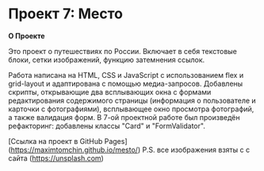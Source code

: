 # Проект 7: Место

**О Проекте**

Это проект о путешествиях по России. Включает в себя текстовые блоки, сетки изображений, функцию затемнения ссылок.

Работа написана на HTML, СSS и JavaScript с использованием flex и grid-layout и адаптирована с помощью медиа-запросов. Добавлены скрипты, открывающие два всплывающих окна с формами редактирования содержимого страницы (информация о пользователе и карточки с фотографиями), всплывающее окно просмотра фотографий, а также валидация форм. В 7-ой проектной работе был произведён рефакторинг: добавлены классы "Card" и "FormValidator". 

[Ссылка на проект в GitHub Pages] (https://maximtomchin.github.io/mesto/)
P.S. все изображения взяты с  с сайта (https://unsplash.com) 
